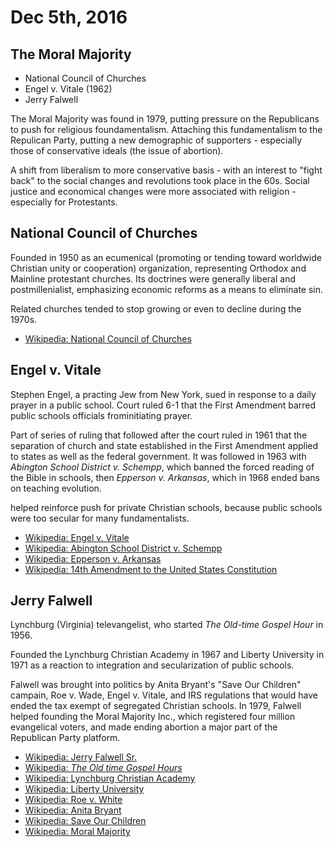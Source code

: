 Dec 5th, 2016
=============

The Moral Majority
------------------

- National Council of Churches
- Engel v. Vitale (1962)
- Jerry Falwell

The Moral Majority was found in 1979, putting pressure on the Republicans to push for religious foundamentalism. Attaching this fundamentalism to the Repulican Party, putting a new demographic of supporters - especially those of conservative ideals (the issue of abortion).

A shift from liberalism to more conservative basis - with an interest to "fight back" to the social changes and revolutions took place in the 60s. Social justice and economical changes were more associated with religion - especially for Protestants.

National Council of Churches
----------------------------

Founded in 1950 as an ecumenical (promoting or tending toward worldwide Christian unity or cooperation) organization, representing Orthodox and Mainline protestant churches. Its doctrines were generally liberal and postmillenialist, emphasizing economic reforms as a means to eliminate sin.

Related churches tended to stop growing or even to decline during the 1970s.

- [Wikipedia: National Council of Churches](https://en.wikipedia.org/wiki/National_Council_of_Churches)

Engel v. Vitale
---------------

Stephen Engel, a practing Jew from New York, sued in response to a daily prayer in a public school. Court ruled 6-1 that the First Amendment barred public schools officials frominitiating prayer.

Part of series of ruling that followed after the court ruled in 1961 that the separation of church and state established in the First Amendment applied to states as well as the federal government. It was followed in 1963 with *Abington School District v. Schempp*, which banned the forced reading of the Bible in schools, then *Epperson v. Arkansas*, which in 1968 ended bans on teaching evolution.

helped reinforce push for private Christian schools, because public schools were too secular for many fundamentalists.

- [Wikipedia: Engel v. Vitale](https://en.wikipedia.org/wiki/Engel_v._Vitale)
- [Wikipedia: Abington School District v. Schempp](https://en.wikipedia.org/wiki/Abington_School_District_v._Schempp)
- [Wikipedia: Epperson v. Arkansas](https://en.wikipedia.org/wiki/Epperson_v._Arkansas)
- [Wikipedia: 14th Amendment to the United States Constitution](https://en.wikipedia.org/wiki/Fourteenth_Amendment_to_the_United_States_Constitution)

Jerry Falwell
-------------

Lynchburg (Virginia) televangelist, who started *The Old-time Gospel Hour* in 1956.

Founded the Lynchburg Christian Academy in 1967 and Liberty University in 1971 as a reaction to integration and secularization of public schools.

Falwell was brought into politics by Anita Bryant's "Save Our Children" campain, Roe v. Wade, Engel v. Vitale, and IRS regulations that would have ended the tax exempt of segregated Christian schools. In 1979, Falwell helped founding the Moral Majority Inc., which registered four million evangelical voters, and made ending abortion a major part of the Republican Party platform.

- [Wikipedia: Jerry Falwell Sr.](https://en.wikipedia.org/wiki/Jerry_Falwell)
- [Wikipedia: *The Old time Gospel Hours*](https://en.wikipedia.org/wiki/The_Old-Time_Gospel_Hour)
- [Wikipedia: Lynchburg Christian Academy](https://en.wikipedia.org/wiki/Liberty_Christian_Academy)
- [Wikipedia: Liberty University](https://en.wikipedia.org/wiki/Liberty_University)
- [Wikipedia: Roe v. White](https://en.wikipedia.org/wiki/Roe_v._Wade)
- [Wikipedia: Anita Bryant](https://en.wikipedia.org/wiki/Anita_Bryant)
- [Wikipedia: Save Our Children](https://en.wikipedia.org/wiki/Save_Our_Children)
- [Wikipedia: Moral Majority](https://en.wikipedia.org/wiki/Moral_Majority)
